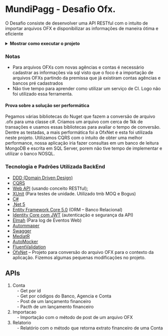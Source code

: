 # MundiPagg - Desafio Ofx. 

O Desafio consiste de desenvolver uma API RESTful com o intuito de importar arquivos OFX e disponibilizar as informações de maneira ótima e eficiente


<details>
  <summary><b>Mostrar como executar o projeto</b></summary>

1. Tenho o Docker instalado. 
2. Baixar ou clonar este repositório
3. Entre na pasta raiz do projeto, onde se encontra o arquivo docker-compose.yml
4. Abra um terminal nesta pasta e rode o comando
```
docker-compose up -d
```
5. Aguarde os downloads e configurações Docker serem finalizadas e depois as seguintes interfaces estarão disponíveis:
- Sql Server: localhost,1433 
- Aplicação (através do swagger): http://localhost:5001/swagger/index.html

6. Após tudo pronto acesse a API Auth e crie um usuário para poder usar as outras APIs que precisão de autorização. Utilizar no Header da requisição Authorization: bearer {accessToken}
7. A aplicação já vem com uma carga inicial nas tabelas Bancos, Agencias e Contas. Assim sendo possível já subir os 3 arquivos OFXs disponibilizados. 

</details>




### Notas
- Para arquivos OFXs com novas agências e contas é necessário cadastrar as informações via sql visto que o foco é a importação de arquivos OFXs partindo da premissa que já existiram contas agências e bancos pré cadastrados
- Não tive tempo para aprender como utilizar um serviço de CI. Logo não foi utilizado essa ferramenta.

#### Prova sobre a solução ser performática
Pegamos várias bibliotecas do Nuget que fazem a conversão de arquivo .ofx para uma classe c#. Criamos um arquivo com cerca de 1kk de transações e usamos essas bibliotecas para avaliar o tempo de conversão. Dentre as testadas, a mais performática foi a OfxNet e esta foi utilizada neste projeto. Utilizamos CQRS com o intuito de obter uma melhor performance, nossa aplicação iria fazer consultas em um banco de leitura MongoDB e escrita em SQL Server, porem não tive tempo de implementar e utilizar o banco NOSQL.



### Tecnologia e Padrões Utilizada BackEnd
- [DDD (Domain Driven Design)](https://en.wikipedia.org/wiki/Domain-driven_design)
- [CQRS](https://docs.microsoft.com/pt-br/azure/architecture/patterns/cqrs)
- [Web API](https://docs.microsoft.com/pt-br/aspnet/core/web-api/?view=aspnetcore-5.0) (usando conceito RESTful);
- [XUnit](https://xunit.net/) (Para testes de unidade. Utilizado tmb MOQ e Bogus)
- [C# ](https://msdn.microsoft.com/en-us/library/kx37x362.aspx) 
- [.Net 5](https://docs.microsoft.com/pt-br/dotnet/core/dotnet-five) 
- [Entity Framework Core 5.0](https://docs.microsoft.com/en-us/ef/core/what-is-new/ef-core-5.0/whatsnew) (ORM – Banco Relacional)
- [Identity Core com JWT](https://docs.microsoft.com/en-us/aspnet/core/security/?view=aspnetcore-5.0) (autenticação e segurança da API)
- [Elmah](https://elmah.io/) (Para log de Eventos Web)
- [Autommaper](https://docs.automapper.org/en/stable/)
- [Swagger](https://swagger.io/docs/)
- [MediatR](https://github.com/jbogard/MediatR/wiki)
- [AutoMocker](https://github.com/moq/Moq.AutoMocker)
- [FluentValidation](https://docs.fluentvalidation.net/en/latest/)
- [OfxNet](https://github.com/jim-dale/BankingTools) – Projeto para conversão do arquivo OFX para o contexto da aplicação. Fizemos algumas pequenas modificações no projeto.

## APIs
1. Conta <br />
 - Get por id<br />
 - Get por códigos do Banco, Agencia e Conta<br />
 - Post de um lançamento financeiro<br />
 - Pacth de um lançamento financeiro<br />
2. Importacao<br />
 - Importação com o método de post de um arquivo OFX<br />
3. Relatorio<br />
 - Relatório com o método que retorna extrato financeiro de uma Conta<br />
  
  
